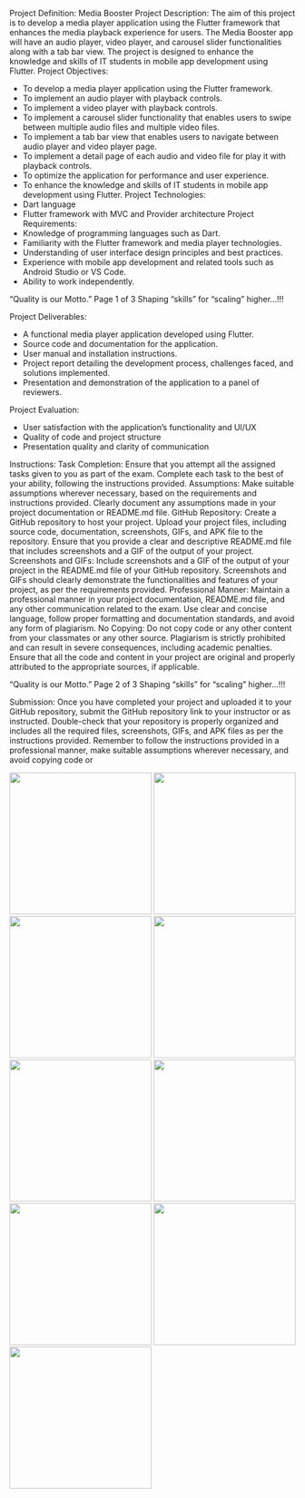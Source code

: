 Project Definition: Media Booster
Project Description:
The aim of this project is to develop a media player application using the Flutter framework that
enhances the media playback experience for users. The Media Booster app will have an audio
player, video player, and carousel slider functionalities along with a tab bar view. The project is
designed to enhance the knowledge and skills of IT students in mobile app development using
Flutter.
Project Objectives:
- To develop a media player application using the Flutter framework.
- To implement an audio player with playback controls.
- To implement a video player with playback controls.
- To implement a carousel slider functionality that enables users to swipe between multiple audio
files and multiple video files.
- To implement a tab bar view that enables users to navigate between audio player and video
player page.
- To implement a detail page of each audio and video file for play it with playback controls.
- To optimize the application for performance and user experience.
- To enhance the knowledge and skills of IT students in mobile app development using Flutter.
Project Technologies:
- Dart language
- Flutter framework with MVC and Provider architecture
Project Requirements:
- Knowledge of programming languages such as Dart.
- Familiarity with the Flutter framework and media player technologies.
- Understanding of user interface design principles and best practices.
- Experience with mobile app development and related tools such as Android Studio or VS Code.
- Ability to work independently.

“Quality is our Motto.” Page 1 of 3 Shaping “skills” for “scaling” higher...!!!

Project Deliverables:
- A functional media player application developed using Flutter.
- Source code and documentation for the application.
- User manual and installation instructions.
- Project report detailing the development process, challenges faced, and solutions implemented.
- Presentation and demonstration of the application to a panel of reviewers.

Project Evaluation:
- User satisfaction with the application’s functionality and UI/UX
- Quality of code and project structure
- Presentation quality and clarity of communication

Instructions:
Task Completion: Ensure that you attempt all the assigned tasks given to you as part of the
exam. Complete each task to the best of your ability, following the instructions provided.
Assumptions: Make suitable assumptions wherever necessary, based on the requirements and
instructions provided. Clearly document any assumptions made in your project documentation or
README.md file.
GitHub Repository: Create a GitHub repository to host your project. Upload your project files,
including source code, documentation, screenshots, GIFs, and APK file to the repository. Ensure
that you provide a clear and descriptive README.md file that includes screenshots and a GIF of
the output of your project.
Screenshots and GIFs: Include screenshots and a GIF of the output of your project in the
README.md file of your GitHub repository. Screenshots and GIFs should clearly demonstrate
the functionalities and features of your project, as per the requirements provided.
Professional Manner: Maintain a professional manner in your project documentation,
README.md file, and any other communication related to the exam. Use clear and concise
language, follow proper formatting and documentation standards, and avoid any form of
plagiarism.
No Copying: Do not copy code or any other content from your classmates or any other source.
Plagiarism is strictly prohibited and can result in severe consequences, including academic
penalties. Ensure that all the code and content in your project are original and properly attributed
to the appropriate sources, if applicable.

“Quality is our Motto.” Page 2 of 3 Shaping “skills” for “scaling” higher...!!!

Submission: Once you have completed your project and uploaded it to your GitHub repository,
submit the GitHub repository link to your instructor or as instructed. Double-check that your
repository is properly organized and includes all the required files, screenshots, GIFs, and APK
files as per the instructions provided.
Remember to follow the instructions provided in a professional manner, make suitable
assumptions wherever necessary, and avoid copying code or


<img src="https://github.com/Bhavin1313/Bhavin1313_Mirror_Wall_PR_3_AF/assets/99348404/5a893b15-5a07-42b3-b852-71eb52a03fd6" width="250px">
<img src="https://github.com/Bhavin1313/Bhavin1313_Mirror_Wall_PR_3_AF/assets/99348404/6b7b42ec-a07a-48e8-b407-f381869888d0" width="250px">
<img src="https://github.com/Bhavin1313/Bhavin1313_Mirror_Wall_PR_3_AF/assets/99348404/7a260ea9-c409-4025-855e-be0980bf8e9b" width="250px">
<img src="https://github.com/Bhavin1313/Bhavin1313_Mirror_Wall_PR_3_AF/assets/99348404/5bd07fba-0afc-4359-b7f7-b7237d4610d1" width="250px">
<img src="https://github.com/Bhavin1313/Bhavin1313_Mirror_Wall_PR_3_AF/assets/99348404/98080aae-ceab-4460-8b53-3113bae99d2b" width="250px">
<img src="https://github.com/Bhavin1313/Bhavin1313_Mirror_Wall_PR_3_AF/assets/99348404/38700b30-c380-414b-b36f-c6d8dfb3feb2" width="250px">
<img src="https://github.com/Bhavin1313/Bhavin1313_Mirror_Wall_PR_3_AF/assets/99348404/09536f9e-7216-45aa-84ad-877387161c6d" width="250px">
<img src="https://github.com/Bhavin1313/Bhavin1313_Mirror_Wall_PR_3_AF/assets/99348404/ed2c4c5f-e5c9-424a-a763-86b44283d9a2" width="250px">
<img src="https://github.com/Bhavin1313/Bhavin1313_Mirror_Wall_PR_3_AF/assets/99348404/7c763b74-80c8-4979-9aac-72d75027642f" width="250px">
